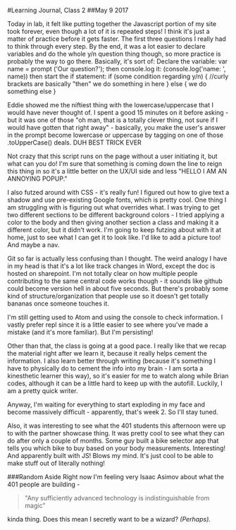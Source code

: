 #Learning Journal, Class 2
##May 9 2017

Today in lab, it felt like putting together the Javascript portion of my site took forever, even though a lot of it is repeated steps! I think it's just a matter of practice before it gets faster. The first three questions I really had to think through every step. By the end, it was a lot easier to declare variables and do the whole y/n question thing though, so more practice is probably the way to go there. Basically, it's sort of:
Declare the variable: var name = prompt ('Our question?');
then console.log it:  (console.log('name: ', name))
then start the if statement:
if (some condition regarding y/n) {
  //curly brackets are basically "then"
  we do something in here
} else {
  we do something else
}

Eddie showed me the niftiest thing with the lowercase/uppercase that I would have never thought of. I spent a good 15 minutes on it before asking - but it was one of those "oh man, that is a totally clever thing, not sure if I would have gotten that right away" - basically, you make the user's answer in the prompt become lowercase or uppercase by tagging on one of those .toUpperCase() deals. DUH BEST TRICK EVER

Not crazy that this script runs on the page without a user initiating it, but what can you do! I'm sure that something is coming down the line to reign this thing in so it's a little better on the UX/UI side and less "HELLO I AM AN ANNOYING POPUP."

I also futzed around with CSS - it's really fun! I figured out how to give text a shadow and use pre-existing Google fonts, which is pretty cool. One thing I am struggling with is figuring out what overrides what. I was trying to get two different sections to be different background colors - I tried applying a color to the body and then giving another section a class and making it a different color, but it didn't work. I'm going to keep futzing about with it at home, just to see what I can get it to look like. I'd like to add a picture too! And maybe a nav.

Git so far is actually less confusing than I thought. The weird analogy I have in my head is that it's a lot like track changes in Word, except the doc is hosted on sharepoint. I'm not totally clear on how multiple people contributing to the same central code works though - it sounds like github could become version hell in about five seconds. But there's probably some kind of structure/organization that people use so it doesn't get totally bananas once someone touches it.

I'm still getting used to Atom and using the console to check information. I vastly prefer repl since it is a little easier to see where you've made a mistake (and it's more familiar). But I'm persisting!

Other than that, the class is going at a good pace. I really like that we recap the material right after we learn it, because it really helps cement the information. I also learn better through writing (because it's something I have to physically do to cement the info into my brain - I am sorta a kinesthetic learner this way), so it's easier for me to watch along while Brian codes, although it can be a little hard to keep up with the autofill. Luckily, I am a pretty quick writer.

Anyway, I'm waiting for everything to start exploding in my face and become massively difficult - apparently, that's week 2. So I'll stay tuned.

Also, it was interesting to see what the 401 students this afternoon were up to with the partner showcase thing. It was pretty cool to see what they can do after only a couple of months. Some guy built a bike selector app that tells you which bike to buy based on your body measurements. Interesting! And apparently built with JS! Blows my mind. It's just cool to be able to make stuff out of literally nothing!

###Random Aside
Right now I'm feeling very Isaac Asimov about what the 401 people are building -
>"Any sufficiently advanced technology is indistinguishable from magic"

kinda thing. Does this mean I secretly want to be a wizard? *(Perhaps).*
